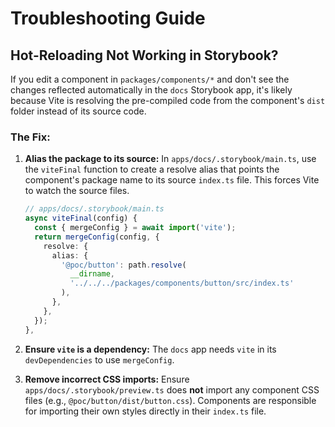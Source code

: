 # Troubleshooting Guide

## Hot-Reloading Not Working in Storybook?

If you edit a component in `packages/components/*` and don't see the changes
reflected automatically in the `docs` Storybook app, it's likely because Vite is
resolving the pre-compiled code from the component's `dist` folder instead of
its source code.

### The Fix:

1. **Alias the package to its source:** In `apps/docs/.storybook/main.ts`, use
   the `viteFinal` function to create a resolve alias that points the component's
   package name to its source `index.ts` file. This forces Vite to watch the source
   files.

   ```ts
   // apps/docs/.storybook/main.ts
   async viteFinal(config) {
     const { mergeConfig } = await import('vite');
     return mergeConfig(config, {
       resolve: {
         alias: {
           '@poc/button': path.resolve(
             __dirname,
             '../../../packages/components/button/src/index.ts'
           ),
         },
       },
     });
   },
   ```

2. **Ensure `vite` is a dependency:** The `docs` app needs `vite` in its
   `devDependencies` to use `mergeConfig`.
3. **Remove incorrect CSS imports:** Ensure `apps/docs/.storybook/preview.ts`
   does **not** import any component CSS files (e.g.,
   `@poc/button/dist/button.css`). Components are responsible for importing their
   own styles directly in their `index.ts` file. 